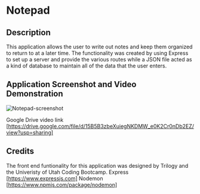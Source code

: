 # Notepad

## Description
This application allows the user to write out notes and keep them organized to return to at a later time.
The functionality was created by using Express to set up a server and provide the various routes while
a JSON file acted as a kind of database to maintain all of the data that the user enters. 

## Application Screenshot and Video Demonstration
![Notepad-screenshot](https://user-images.githubusercontent.com/66571617/96046575-f06fa600-0e30-11eb-923d-f7716c064b4e.PNG)

Google Drive video link [https://drive.google.com/file/d/15B5B3zbeXuiegNKDMW_e0K2Cr0nDb2EZ/view?usp=sharing]

## Credits
The front end funtionality for this application was designed by Trilogy and the Univeristy of Utah Coding Bootcamp.
Express [https://www.expressjs.com]
Nodemon [https://www.npmjs.com/package/nodemon]